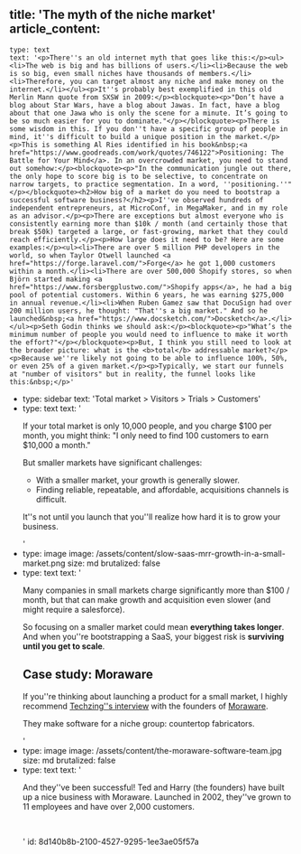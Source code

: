 title: 'The myth of the niche market'
article_content:
  -
    type: text
    text: '<p>There''s an old internet myth that goes like this:</p><ul><li>The web is big and has billions of users.</li><li>Because the web is so big, even small niches have thousands of members.</li><li>Therefore, you can target almost any niche and make money on the internet.</li></ul><p>It''s probably best exemplified in this old Merlin Mann quote from SXSW in 2009:</p><blockquote><p>"Don’t have a blog about Star Wars, have a blog about Jawas. In fact, have a blog about that one Jawa who is only the scene for a minute. It’s going to be so much easier for you to dominate."</p></blockquote><p>There is some wisdom in this. If you don''t have a specific group of people in mind, it''s difficult to build a unique position in the market.</p><p>This is something Al Ries identified in his book&nbsp;<a href="https://www.goodreads.com/work/quotes/746122">Positioning: The Battle for Your Mind</a>. In an overcrowded market, you need to stand out somehow:</p><blockquote><p>"In the communication jungle out there, the only hope to score big is to be selective, to concentrate on narrow targets, to practice segmentation. In a word, ''positioning.''"</p></blockquote><h2>How big of a market do you need to bootstrap a successful software business?</h2><p>I''ve observed hundreds of independent entrepreneurs, at MicroConf, in MegaMaker, and in my role as an advisor.</p><p>There are exceptions but almost everyone who is consistently earning more than $10k / month (and certainly those that break $50k) targeted a large, or fast-growing, market that they could reach efficiently.</p><p>How large does it need to be? Here are some examples:</p><ul><li>There are over 5 million PHP developers in the world, so when Taylor Otwell launched <a href="https://forge.laravel.com/">Forge</a> he got 1,000 customers within a month.</li><li>There are over 500,000 Shopify stores, so when Björn started making <a href="https://www.forsbergplustwo.com/">Shopify apps</a>, he had a big pool of potential customers. Within 6 years, he was earning $275,000 in annual revenue.</li><li>When Ruben Gamez saw that DocuSign had over 200 million users, he thought: "That''s a big market." And so he launched&nbsp;<a href="https://www.docsketch.com/">Docsketch</a>.</li></ul><p>Seth Godin thinks we should ask:</p><blockquote><p>"What’s the minimum number of people you would need to influence to make it worth the effort?"</p></blockquote><p>But, I think you still need to look at the broader picture: what is the <b>total</b> addressable market?</p><p>Because we''re likely not going to be able to influence 100%, 50%, or even 25% of a given market.</p><p>Typically, we start our funnels at "number of visitors" but in reality, the funnel looks like this:&nbsp;</p>'
  -
    type: sidebar
    text: 'Total market > Visitors > Trials > Customers'
  -
    type: text
    text: '<p>If your total market is only 10,000 people, and you charge $100 per month, you might think: "I only need to find 100 customers to earn $10,000 a month."</p><p>But smaller markets have significant challenges:</p><ul><li>With a smaller market, your growth is generally slower.</li><li>Finding reliable, repeatable, and affordable, acquisitions channels is difficult.</li></ul><p>It''s not until you launch that you''ll realize how hard it is to grow your business.</p>'
  -
    type: image
    image: /assets/content/slow-saas-mrr-growth-in-a-small-market.png
    size: md
    brutalized: false
  -
    type: text
    text: '<p>Many companies in small markets charge significantly more than $100 / month, but that can make growth and acquisition even slower (and might require a salesforce).</p><p>So focusing on a smaller market could mean <b>everything takes longer</b>. And when you''re bootstrapping a SaaS, your biggest risk is <b>surviving until you get to scale</b>.</p><h2>Case study: Moraware</h2><p>If you''re thinking about launching a product for a small market, I highly recommend <a href="http://techzinglive.com/page/1080/190-tz-interview-ted-pitts-harry-hollander-moraware">Techzing''s interview</a> with the founders of <a href="https://www.moraware.com/">Moraware</a>.</p><p>They make software for a niche group: countertop fabricators.</p>'
  -
    type: image
    image: /assets/content/the-moraware-software-team.jpg
    size: md
    brutalized: false
  -
    type: text
    text: '<p>And they''ve been successful! Ted and Harry (the founders) have built up a nice business with Moraware. Launched in 2002, they''ve grown to 11 employees and have over 2,000 customers.</p><p><br></p>'
id: 8d140b8b-2100-4527-9295-1ee3ae05f57a

